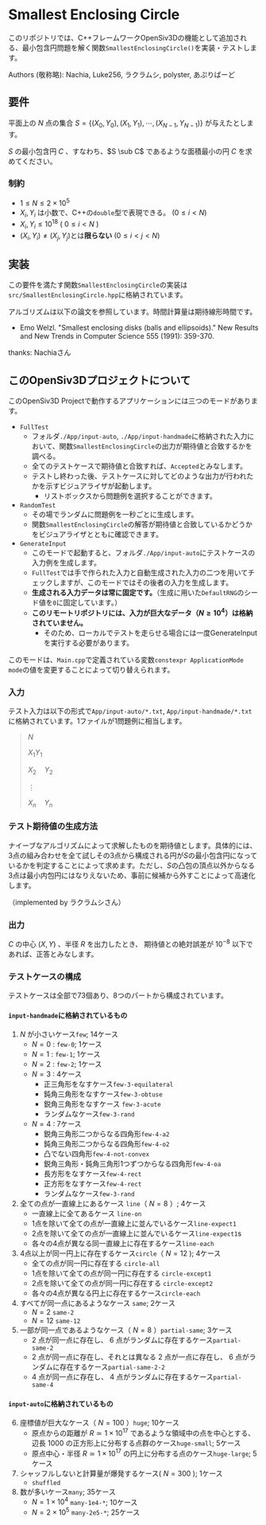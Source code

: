 # Smallest Enclosing Circle
このリポジトリでは、C++フレームワークOpenSiv3Dの機能として追加される、最小包含円問題を解く関数`SmallestEnclosingCircle()`を実装・テストします。

Authors (敬称略): Nachia, Luke256, ラクラムシ, polyster, あぷりばーど

## 要件

平面上の $N$ 点の集合 $S =  \{(X_0, Y_0), (X_1, Y_1), \cdots, (X_{N-1}, Y_{N-1})\}$ が与えたとします。

$S$ の最小包含円 $C$ 、すなわち、$S \sub C$ であるような面積最小の円 $C$ を求めてください。

### 制約
- $1 \leq N \leq 2 \times 10^5$
- $X_i, Y_i$ は小数で、C++の`double`型で表現できる。  ($0 \leq i < N$)
- $X_i, Y_i \leq 10^{18}$ ( $0 \leq i < N$ )
- $(X_i, Y_i) \neq (X_j, Y_j)$とは**限らない** ($0 \leq i < j < N$)

## 実装
この要件を満たす関数`SmallestEnclosingCircle`の実装は`src/SmallestEnclosingCircle.hpp`に格納されています。

アルゴリズムは以下の論文を参照しています。時間計算量は期待線形時間です。
- Emo Welzl. "Smallest enclosing disks (balls and ellipsoids)." New Results and New Trends in Computer Science 555 (1991): 359-370.

thanks: Nachiaさん

## このOpenSiv3Dプロジェクトについて
このOpenSiv3D Projectで動作するアプリケーションには三つのモードがあります。

- `FullTest`
  - フォルダ`./App/input-auto`, `./App/input-handmade`に格納された入力において、関数`SmallestEnclosingCircle`の出力が期待値と合致するかを調べる。
  - 全てのテストケースで期待値と合致すれば、`Accepted`とみなします。
  - テストし終わった後、テストケースに対してどのような出力が行われたかを示すビジュアライザが起動します。
    - リストボックスから問題例を選択することができます。
- `RandomTest`
  - その場でランダムに問題例を一秒ごとに生成します。
  - 関数`SmallestEnclosingCircle`の解答が期待値と合致しているかどうかをビジュアライザとともに確認できます。
- `GenerateInput`
  - このモードで起動すると、フォルダ`./App/input-auto`にテストケースの入力例を生成します。
  - `FullTest`では手で作られた入力と自動生成された入力の二つを用いてチェックしますが、このモードではその後者の入力を生成します。
  - **生成される入力データは常に固定です。**（生成に用いた`DefaultRNG`のシード値を`0`に固定しています。）
  - **このリモートリポジトリには、入力が巨大なデータ（$N \geq 10^4$）は格納されていません。**
    - そのため、ローカルでテストを走らせる場合には一度GenerateInputを実行する必要があります。

このモードは、`Main.cpp`で定義されている変数`constexpr ApplicationMode mode`の値を変更することによって切り替えられます。


### 入力
テスト入力は以下の形式で`App/input-auto/*.txt`, `App/input-handmade/*.txt`に格納されています。1ファイルが1問題例に相当します。

> $N$
> 
> $X_1  Y_1$
> 
> $X_2\quad Y_2$
> 
> $\vdots$
> 
> $X_n\quad Y_n$

### テスト期待値の生成方法
ナイーブなアルゴリズムによって求解したものを期待値とします。具体的には、3点の組み合わせを全て試しその3点から構成される円が$S$の最小包含円になっているかを判定することによって求めます。ただし、$S$の凸包の頂点以外からなる3点は最小内包円にはなりえないため、事前に候補から外すことによって高速化します。

（implemented by ラクラムシさん）

### 出力
$C$ の中心 $(X, Y)$ 、半径 $R$ を出力したとき、
期待値との絶対誤差が $10^{-8}$ 以下であれば、正答とみなします。

### テストケースの構成
テストケースは全部で73個あり、8つのパートから構成されています。

#### `input-handmade`に格納されているもの

1) $N$ が小さいケース`few`; 14ケース
   -  $N = 0$ : `few-0`; 1ケース
   -  $N = 1$ : `few-1`; 1ケース
   -  $N = 2$ : `few-2`; 1ケース
   -  $N = 3$ : 4ケース
      -  正三角形をなすケース`few-3-equilateral`
      -  鈍角三角形をなすケース`few-3-obtuse`
      -  鋭角三角形をなすケース `few-3-acute`
      -  ランダムなケース`few-3-rand`
   -  $N = 4$ : 7ケース
      - 鋭角三角形二つからなる四角形`few-4-a2`
      - 鈍角三角形二つからなる四角形`few-4-o2`
      - 凸でない四角形`few-4-not-convex`
      - 鋭角三角形・鈍角三角形1つずつからなる四角形`few-4-oa`
      - 長方形をなすケース`few-4-rect`
      - 正方形をなすケース`few-4-rect`
      - ランダムなケース`few-3-rand`
2) 全ての点が一直線上にあるケース `line`（ $N = 8$ ）; 4ケース
   - 一直線上に全てあるケース `line-on`
   - 1点を除いて全ての点が一直線上に並んでいるケース`line-expect1`
   - 2点を除いて全ての点が一直線上に並んでいるケース`line-expect1`s
   - 各々の4点が異なる同一直線上に存在するケース`line-each`
3) 4点以上が同一円上に存在するケース`circle`（ $N = 12$ ); 4ケース
    - 全ての点が同一円に存在する `circle-all`
    - 1点を除いて全ての点が同一円に存在する `circle-except1`
    - 2点を除いて全ての点が同一円に存在する `circle-except2`
    - 各々の4点が異なる円上に存在するケース`circle-each`
4) すべてが同一点にあるようなケース `same`; 2ケース
   - $N = 2$ `same-2`
   - $N = 12$ `same-12`
5) 一部が同一点であるようなケース（ $N = 8$ ）`partial-same`; 3ケース
   - $2$ 点が同一点に存在し、 $6$ 点がランダムに存在するケース`partial-same-2`
   - $2$ 点が同一点に存在し、それとは異なる $2$ 点が一点に存在し、 $6$ 点がランダムに存在するケース`partial-same-2-2`
   - $4$ 点が同一点に存在し、 $4$ 点がランダムに存在するケース`partial-same-4`

#### `input-auto`に格納されているもの

6) 座標値が巨大なケース（ $N = 100$ ）`huge`; 10ケース
   - 原点からの距離が $R \simeq 1 \times 10^{17}$ であるような領域中の点を中心とする、辺長 $1000$ の正方形上に分布する点群のケース`huge-small`; 5ケース
   - 原点中心・半径 $R \simeq 1 \times 10^{17}$ の円上に分布する点のケース`huge-large`; 5ケース
7) シャッフルしないと計算量が爆発するケース( $N = 300$ ); 1ケース
   - `shuffled`
8) 数が多いケース`many`; 35ケース
   - $N = 1 \times 10^4$ `many-1e4-*`; 10ケース
   - $N = 2 \times 10^5$ `many-2e5-*`; 25ケース
